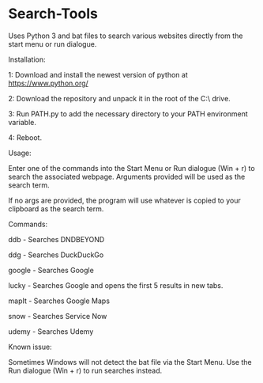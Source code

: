 # Search-Tools

Uses Python 3 and bat files to search various websites directly from the start menu or run dialogue. 

Installation:

1: Download and install the newest version of python at https://www.python.org/

2: Download the repository and unpack it in the root of the C:\ drive.

3: Run PATH.py to add the necessary directory to your PATH environment variable.

4: Reboot.

Usage:

Enter one of the commands into the Start Menu or Run dialogue (Win + r) to search the associated webpage. Arguments provided will be used as the search term. 

If no args are provided, the program will use whatever is copied to your clipboard as the search term.

Commands:

ddb - Searches DNDBEYOND

ddg - Searches DuckDuckGo

google - Searches Google

lucky - Searches Google and opens the first 5 results in new tabs.

mapIt - Searches Google Maps

snow - Searches Service Now

udemy - Searches Udemy

Known issue:

Sometimes Windows will not detect the bat file via the Start Menu. Use the Run dialogue (Win + r) to run searches instead.
